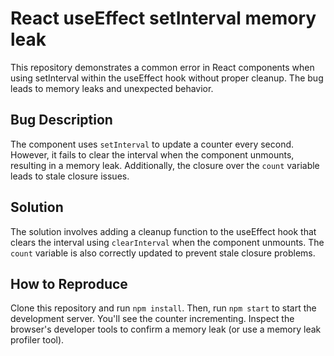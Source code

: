 # React useEffect setInterval memory leak
This repository demonstrates a common error in React components when using setInterval within the useEffect hook without proper cleanup.  The bug leads to memory leaks and unexpected behavior.

## Bug Description
The component uses `setInterval` to update a counter every second. However, it fails to clear the interval when the component unmounts, resulting in a memory leak. Additionally, the closure over the `count` variable leads to stale closure issues.

## Solution
The solution involves adding a cleanup function to the useEffect hook that clears the interval using `clearInterval` when the component unmounts. The `count` variable is also correctly updated to prevent stale closure problems.

## How to Reproduce
Clone this repository and run `npm install`. Then, run `npm start` to start the development server. You'll see the counter incrementing.  Inspect the browser's developer tools to confirm a memory leak (or use a memory leak profiler tool).
